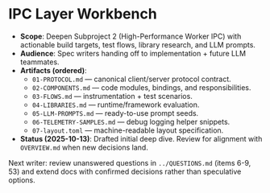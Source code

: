 # IPC Layer Workbench

- **Scope**: Deepen Subproject 2 (High-Performance Worker IPC) with actionable build targets, test flows, library research, and LLM prompts.
- **Audience**: Spec writers handing off to implementation + future LLM teammates.
- **Artifacts (ordered)**:
  - `01-PROTOCOL.md` — canonical client/server protocol contract.
  - `02-COMPONENTS.md` — code modules, bindings, and responsibilities.
  - `03-FLOWS.md` — instrumentation + test scenarios.
  - `04-LIBRARIES.md` — runtime/framework evaluation.
  - `05-LLM-PROMPTS.md` — ready-to-use prompt seeds.
  - `06-TELEMETRY-SAMPLES.md` — debug logging helper snippets.
  - `07-layout.toml` — machine-readable layout specification.
- **Status (2025-10-13)**: Drafted initial deep dive. Review for alignment with `OVERVIEW.md` when new decisions land.

Next writer: review unanswered questions in `../QUESTIONS.md` (items 6-9, 53) and extend docs with confirmed decisions rather than speculative options.
